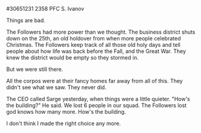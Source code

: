 #30651231 2358 PFC S. Ivanov

Things are bad.

The Followers had more power than we thought. The business district shuts down on the 25th, an old holdover from when more people celebrated Christmas. The Followers keep track of all those old holy days and tell people about how life was back before the Fall, and the Great War. They knew the district would be empty so they stormed in.

But we were still there.

All the corpos were at their fancy homes far away from all of this. They didn't see what we saw. They never did.

The CEO called Sarge yesterday, when things were a little quieter. "How's the building?" He said. We lost 6 people in our squad. The Followers lost god knows how many more. How's the building.

I don't think I made the right choice any more.
